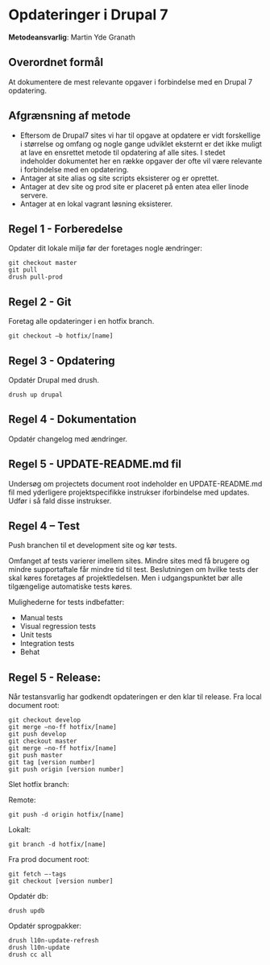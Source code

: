 # Opdateringer i Drupal 7

**Metodeansvarlig**: Martin Yde Granath

## Overordnet formål
At dokumentere de mest relevante opgaver i forbindelse med en Drupal 7 opdatering.

## Afgrænsning af metode
* Eftersom de Drupal7 sites vi har til opgave at opdatere er vidt forskellige i størrelse og omfang og nogle gange udviklet eksternt er det ikke muligt at lave en ensrettet metode til opdatering af alle sites.
I stedet indeholder dokumentet her en række opgaver der ofte vil være relevante i forbindelse med en opdatering.
* Antager at site alias og site scripts eksisterer og er oprettet.
* Antager at dev site og prod site er placeret på enten atea eller linode servere.
* Antager at en lokal vagrant løsning eksisterer.


## Regel 1 - Forberedelse
Opdater dit lokale miljø før der foretages nogle ændringer:
```
git checkout master
git pull
drush pull-prod
```

## Regel 2 - Git
Foretag alle opdateringer i en hotfix branch.

    git checkout –b hotfix/[name]

## Regel 3 - Opdatering
Opdatér Drupal med drush.

    drush up drupal

## Regel 4 - Dokumentation
Opdatér changelog med ændringer.

## Regel 5 - UPDATE-README.md fil
Undersøg om projectets document root indeholder en UPDATE-README.md fil med yderligere projektspecifikke instrukser iforbindelse med updates. Udfør i så fald disse instrukser.

## Regel 4 – Test
Push branchen til et development site og kør tests.

Omfanget af tests varierer imellem sites. Mindre sites med få brugere og mindre supportaftale får mindre tid til test.
Beslutningen om hvilke tests der skal køres foretages af projektledelsen. Men i udgangspunktet bør alle tilgængelige automatiske tests køres.

Mulighederne for tests indbefatter:
* Manual tests
* Visual regression tests
* Unit tests
* Integration tests
* Behat

## Regel 5 - Release:
Når testansvarlig har godkendt opdateringen er den klar til release. Fra local document root:
```
git checkout develop
git merge –no-ff hotfix/[name]
git push develop
git checkout master
git merge –no-ff hotfix/[name]
git push master
git tag [version number]
git push origin [version number]
```

Slet hotfix branch:

Remote:

    git push -d origin hotfix/[name]

Lokalt:

    git branch -d hotfix/[name]

Fra prod document root:
```
git fetch –-tags
git checkout [version number]
```

Opdatér db:

    drush updb


Opdatér sprogpakker:
```
drush l10n-update-refresh
drush l10n-update
drush cc all
```